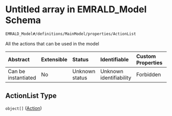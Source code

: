 # Untitled array in EMRALD\_Model Schema

```txt
EMRALD_Model#/definitions/MainModel/properties/ActionList
```

All the actions that can be used in the model

| Abstract            | Extensible | Status         | Identifiable            | Custom Properties | Additional Properties | Access Restrictions | Defined In                                                                                          |
| :------------------ | :--------- | :------------- | :---------------------- | :---------------- | :-------------------- | :------------------ | :-------------------------------------------------------------------------------------------------- |
| Can be instantiated | No         | Unknown status | Unknown identifiability | Forbidden         | Allowed               | none                | [EMRALD\_JsonSchemaV3\_0.json\*](../../../../out/EMRALD_JsonSchemaV3_0.json "open original schema") |

## ActionList Type

`object[]` ([Action](emrald_jsonschemav3_0-definitions-action.md))
